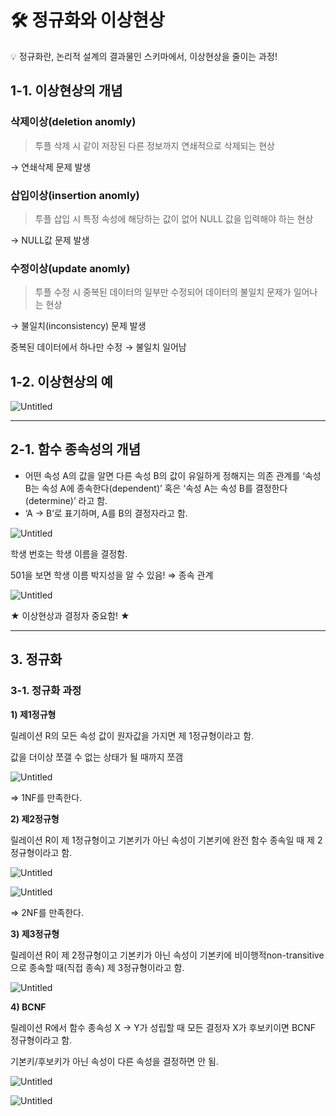 # 🛠️ 정규화와 이상현상

<aside>
💡 정규화란, 논리적 설계의 결과물인 스키마에서, 이상현상을 줄이는 과정!

</aside>

## 1-1. 이상현상의 개념

### 삭제이상(deletion anomly)

> 투플 삭제 시 같이 저장된 다른 정보까지 연쇄적으로 삭제되는 현상
> 

→ 연쇄삭제 문제 발생

### 삽입이상(insertion anomly)

> 투플 삽입 시 특정 속성에 해당하는 값이 없어 NULL 값을 입력해야 하는 현상
> 

→ NULL값 문제 발생

### 수정이상(update anomly)

> 투플 수정 시 중복된 데이터의 일부만 수정되어 데이터의 불일치 문제가 일어나는 현상
> 

→ 불일치(inconsistency) 문제 발생

중복된 데이터에서 하나만 수정 → 불일치 일어남

## 1-2. 이상현상의 예

![Untitled](5%E1%84%8B%E1%85%AF%E1%86%AF%204%E1%84%8C%E1%85%AE%E1%84%8E%E1%85%A1%207af638ae0e694e9ba1dc4fa0d42eef52/Untitled.png)

---

## 2-1. 함수 종속성의 개념

- 어떤 속성 A의 값을 알면 다른 속성 B의 값이 유일하게 정해지는 의존 관계를 ‘속성
B는 속성 A에 종속한다(dependent)’ 혹은 ‘속성 A는 속성 B를 결정한다(determine)’
라고 함.
- ‘A → B’로 표기하며, A를 B의 결정자라고 함.

![Untitled](5%E1%84%8B%E1%85%AF%E1%86%AF%204%E1%84%8C%E1%85%AE%E1%84%8E%E1%85%A1%207af638ae0e694e9ba1dc4fa0d42eef52/Untitled%201.png)

학생 번호는 학생 이름을 결정함.

501을 보면 학생 이름 박지성을 알 수 있음! ⇒ 종속 관계

![Untitled](5%E1%84%8B%E1%85%AF%E1%86%AF%204%E1%84%8C%E1%85%AE%E1%84%8E%E1%85%A1%207af638ae0e694e9ba1dc4fa0d42eef52/Untitled%202.png)

★ 이상현상과 결정자 중요함! ★

---

## 3. 정규화

### 3-1. 정규화 과정

**1) 제1정규형**

릴레이션 R의 모든 속성 값이 원자값을 가지면 제 1정규형이라고 함.

값을 더이상 쪼갤 수 없는 상태가 될 때까지 쪼갬

![Untitled](5%E1%84%8B%E1%85%AF%E1%86%AF%204%E1%84%8C%E1%85%AE%E1%84%8E%E1%85%A1%207af638ae0e694e9ba1dc4fa0d42eef52/Untitled%203.png)

⇒ 1NF를 만족한다.

**2) 제2정규형**

릴레이션 R이 제 1정규형이고 기본키가 아닌 속성이 기본키에 완전 함수 종속일 때 제 2정규형이라고 함.

![Untitled](5%E1%84%8B%E1%85%AF%E1%86%AF%204%E1%84%8C%E1%85%AE%E1%84%8E%E1%85%A1%207af638ae0e694e9ba1dc4fa0d42eef52/Untitled%204.png)

![Untitled](5%E1%84%8B%E1%85%AF%E1%86%AF%204%E1%84%8C%E1%85%AE%E1%84%8E%E1%85%A1%207af638ae0e694e9ba1dc4fa0d42eef52/Untitled%205.png)

⇒ 2NF를 만족한다.

**3) 제3정규형**

릴레이션 R이 제 2정규형이고 기본키가 아닌 속성이 기본키에
비이행적non-transitive으로 종속할 때(직접 종속) 제 3정규형이라고 함.

![Untitled](5%E1%84%8B%E1%85%AF%E1%86%AF%204%E1%84%8C%E1%85%AE%E1%84%8E%E1%85%A1%207af638ae0e694e9ba1dc4fa0d42eef52/Untitled%206.png)

**4) BCNF**

릴레이션 R에서 함수 종속성 X → Y가 성립할 때 모든 결정자 X가 후보키이면 BCNF 정규형이라고 함.

기본키/후보키가 아닌 속성이 다른 속성을 결정하면 안 됨.

![Untitled](5%E1%84%8B%E1%85%AF%E1%86%AF%204%E1%84%8C%E1%85%AE%E1%84%8E%E1%85%A1%207af638ae0e694e9ba1dc4fa0d42eef52/Untitled%207.png)

![Untitled](5%E1%84%8B%E1%85%AF%E1%86%AF%204%E1%84%8C%E1%85%AE%E1%84%8E%E1%85%A1%207af638ae0e694e9ba1dc4fa0d42eef52/Untitled%208.png)